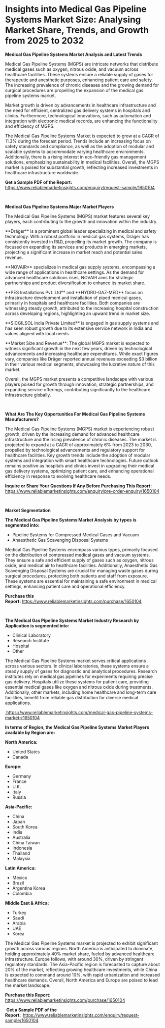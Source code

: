<p><h1>Insights into Medical Gas Pipeline Systems Market Size: Analysing Market Share, Trends, and Growth from 2025 to 2032</h1></p><p><strong>Medical Gas Pipeline Systems Market Analysis and Latest Trends</strong></p>
<p><p>Medical Gas Pipeline Systems (MGPS) are intricate networks that distribute medical gases such as oxygen, nitrous oxide, and vacuum across healthcare facilities. These systems ensure a reliable supply of gases for therapeutic and anesthetic purposes, enhancing patient care and safety. The increasing prevalence of chronic diseases and the growing demand for surgical procedures are propelling the expansion of the medical gas pipeline systems market. </p><p>Market growth is driven by advancements in healthcare infrastructure and the need for efficient, centralized gas delivery systems in hospitals and clinics. Furthermore, technological innovations, such as automation and integration with electronic medical records, are enhancing the functionality and efficiency of MGPS.</p><p>The Medical Gas Pipeline Systems Market is expected to grow at a CAGR of 11.3% during the forecast period. Trends include an increasing focus on safety standards and compliance, as well as the adoption of modular and scalable systems to accommodate varying healthcare environments. Additionally, there is a rising interest in eco-friendly gas management solutions, emphasizing sustainability in medical facilities. Overall, the MGPS market is poised for substantial growth, reflecting increased investments in healthcare infrastructure worldwide.</p></p>
<p><strong>Get a Sample PDF of the Report:&nbsp;</strong> <a href="https://www.reliablemarketinsights.com/enquiry/request-sample/1650104?utm_campaign=3606&utm_medium=2&utm_source=Github&utm_content=ia&utm_term=13042025&utm_id=medical-gas-pipeline-systems">https://www.reliablemarketinsights.com/enquiry/request-sample/1650104</a></p>
<p>&nbsp;</p>
<p><strong>Medical Gas Pipeline Systems Major Market Players</strong></p>
<p><p>The Medical Gas Pipeline Systems (MGPS) market features several key players, each contributing to the growth and innovation within the industry. </p><p>**Dräger** is a prominent global leader specializing in medical and safety technology. With a robust portfolio in medical gas systems, Dräger has consistently invested in R&D, propelling its market growth. The company is focused on expanding its services and products in emerging markets, projecting a significant increase in market reach and potential sales revenue.</p><p>**NOVAIR** specializes in medical gas supply systems, encompassing a wide range of applications in healthcare settings. As the demand for advanced healthcare solutions rises, NOVAIR aims for strategic partnerships and product diversification to enhance its market share. </p><p>**PES Installations Pvt. Ltd** and **HYDRO-GAZ-MED** focus on infrastructure development and installation of piped medical gases, primarily in hospitals and healthcare facilities. Both companies are witnessing steady growth, attributed to the increasing hospital construction across developing regions, highlighting an upward trend in market size.</p><p>**SICGILSOL India Private Limited** is engaged in gas supply systems and has seen robust growth due to its extensive service network in India and values aligned with local needs. </p><p>**Market Size and Revenue**: The global MGPS market is expected to witness significant growth in the next few years, driven by technological advancements and increasing healthcare expenditures. While exact figures vary, companies like Dräger reported annual revenues exceeding $3 billion in their various medical segments, showcasing the lucrative nature of this market.</p><p>Overall, the MGPS market presents a competitive landscape with various players poised for growth through innovation, strategic partnerships, and expanding service offerings, contributing significantly to the healthcare infrastructure globally.</p></p>
<p>&nbsp;</p>
<p><strong>What Are The Key Opportunities For Medical Gas Pipeline Systems Manufacturers?</strong></p>
<p><p>The Medical Gas Pipeline Systems (MGPS) market is experiencing robust growth, driven by the increasing demand for advanced healthcare infrastructure and the rising prevalence of chronic diseases. The market is projected to expand at a CAGR of approximately 6% from 2023 to 2030, propelled by technological advancements and regulatory support for healthcare facilities. Key growth trends include the adoption of modular systems and integration with smart healthcare technologies. Future outlook remains positive as hospitals and clinics invest in upgrading their medical gas delivery systems, optimizing patient care, and enhancing operational efficiency in response to evolving healthcare needs.</p></p>
<p><strong>Inquire or Share Your Questions If Any Before Purchasing This Report:</strong> <a href="https://www.reliablemarketinsights.com/enquiry/pre-order-enquiry/1650104?utm_campaign=3606&utm_medium=2&utm_source=Github&utm_content=ia&utm_term=13042025&utm_id=medical-gas-pipeline-systems">https://www.reliablemarketinsights.com/enquiry/pre-order-enquiry/1650104</a></p>
<p>&nbsp;</p>
<p><strong>Market Segmentation</strong></p>
<p><strong>The Medical Gas Pipeline Systems Market Analysis by types is segmented into:</strong></p>
<p><ul><li>Pipeline Systems for Compressed Medical Gases and Vacuum</li><li>Anaesthetic Gas Scavenging Disposal Systems</li></ul></p>
<p><p>Medical Gas Pipeline Systems encompass various types, primarily focused on the distribution of compressed medical gases and vacuum systems. They ensure a safe and efficient supply of gases such as oxygen, nitrous oxide, and medical air to healthcare facilities. Additionally, Anaesthetic Gas Scavenging Disposal Systems are crucial for managing waste gases during surgical procedures, protecting both patients and staff from exposure. These systems are essential for maintaining a safe environment in medical settings, enhancing patient care and operational efficiency.</p></p>
<p><strong>Purchase this Report:&nbsp;</strong><a href="https://www.reliablemarketinsights.com/purchase/1650104?utm_campaign=3606&utm_medium=2&utm_source=Github&utm_content=ia&utm_term=13042025&utm_id=medical-gas-pipeline-systems">https://www.reliablemarketinsights.com/purchase/1650104</a></p>
<p>&nbsp;</p>
<p><strong>The Medical Gas Pipeline Systems Market Industry Research by Application is segmented into:</strong></p>
<p><ul><li>Clinical Laboratory</li><li>Research Institute</li><li>Hospital</li><li>Other</li></ul></p>
<p><p>The Medical Gas Pipeline Systems market serves critical applications across various sectors. In clinical laboratories, these systems ensure a steady supply of gases for diagnostic and analytical procedures. Research institutes rely on medical gas pipelines for experiments requiring precise gas delivery. Hospitals utilize these systems for patient care, providing essential medical gases like oxygen and nitrous oxide during treatments. Additionally, other markets, including home healthcare and long-term care facilities, benefit from reliable gas distribution for diverse medical applications.</p></p>
<p><a href="https://www.reliablemarketinsights.com/medical-gas-pipeline-systems-market-r1650104?utm_campaign=3606&utm_medium=2&utm_source=Github&utm_content=ia&utm_term=13042025&utm_id=medical-gas-pipeline-systems">&nbsp;https://www.reliablemarketinsights.com/medical-gas-pipeline-systems-market-r1650104</a></p>
<p><strong>In terms of Region, the Medical Gas Pipeline Systems Market Players available by Region are:</strong></p>
<p>
    <p> <strong> North America: </strong>
        <ul>
            <li>United States</li>
            <li>Canada</li>
        </ul>
        </p> 
    <p> <strong> Europe: </strong>
        <ul>
            <li>Germany</li>
            <li>France</li>
            <li>U.K.</li>
            <li>Italy</li>
            <li>Russia</li>
        </ul>
        </p> 
    <p> <strong> Asia-Pacific: </strong>
        <ul>
            <li>China</li>
            <li>Japan</li>
            <li>South Korea</li>
            <li>India</li>
            <li>Australia</li>
            <li>China Taiwan</li>
            <li>Indonesia</li>
            <li>Thailand</li>
            <li>Malaysia</li>
        </ul>
        </p> 
    <p> <strong> Latin America: </strong>
        <ul>
            <li>Mexico</li>
            <li>Brazil</li>
            <li>Argentina Korea</li>
            <li>Colombia</li>
        </ul>
        </p> 
    <p> <strong> Middle East & Africa: </strong>
        <ul>
            <li>Turkey</li>
            <li>Saudi</li>
            <li>Arabia</li>
            <li>UAE</li>
            <li>Korea</li>
        </ul>
    </p>
    </p>
<p><p>The Medical Gas Pipeline Systems market is projected to exhibit significant growth across various regions. North America is anticipated to dominate, holding approximately 40% market share, fueled by advanced healthcare infrastructure. Europe follows, with around 30%, driven by stringent regulatory standards. The Asia-Pacific region is forecasted to capture about 20% of the market, reflecting growing healthcare investments, while China is expected to command around 10%, with rapid urbanization and increased healthcare demands. Overall, North America and Europe are poised to lead the market landscape.</p></p>
<p><strong>Purchase this Report: </strong><a href="https://www.reliablemarketinsights.com/purchase/1650104?utm_campaign=3606&utm_medium=2&utm_source=Github&utm_content=ia&utm_term=13042025&utm_id=medical-gas-pipeline-systems">https://www.reliablemarketinsights.com/purchase/1650104</a></p>
<p>&nbsp;<strong>Get a Sample PDF of the Report:&nbsp;&nbsp;</strong><a href="https://www.reliablemarketinsights.com/enquiry/request-sample/1650104?utm_campaign=3606&utm_medium=2&utm_source=Github&utm_content=ia&utm_term=13042025&utm_id=medical-gas-pipeline-systems">https://www.reliablemarketinsights.com/enquiry/request-sample/1650104</a></p>
<p><strong></strong></p>
<p><p></p><p></p><p></p></p>